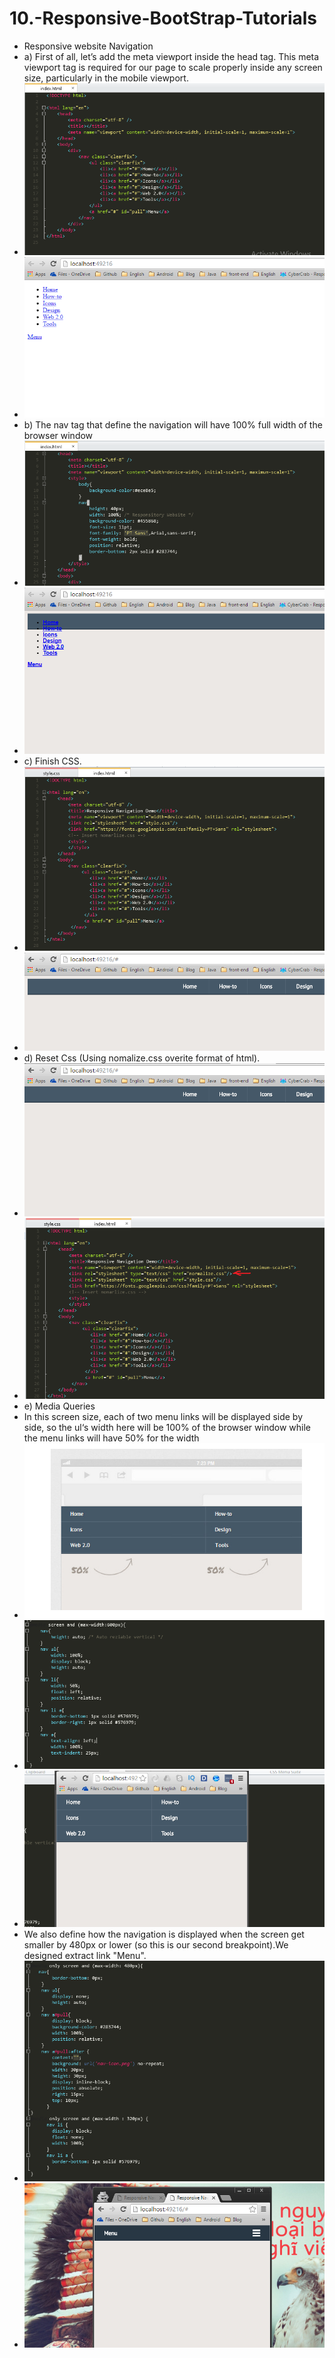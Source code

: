 # 10.-Responsive-BootStrap-Tutorials
- Responsive website Navigation
- a) First of all, let’s add the meta viewport inside the head tag. This meta viewport tag is required for our page to scale properly inside any screen size, particularly in the mobile viewport.
- ![alt tag](https://github.com/danisluis3/10.-Responsive-BootStrap-Tutorials/blob/master/1.png)
- ![alt tag](https://github.com/danisluis3/10.-Responsive-BootStrap-Tutorials/blob/master/2.png)
- b) The nav tag that define the navigation will have 100% full width of the browser window
- ![alt tag](https://github.com/danisluis3/10.-Responsive-BootStrap-Tutorials/blob/master/3.png)
- ![alt tag](https://github.com/danisluis3/10.-Responsive-BootStrap-Tutorials/blob/master/4.png)
- c) Finish CSS. 
- ![alt tag](https://github.com/danisluis3/10.-Responsive-BootStrap-Tutorials/blob/master/5.png)
- ![alt tag](https://github.com/danisluis3/10.-Responsive-BootStrap-Tutorials/blob/master/6.png)
- d) Reset Css (Using nomalize.css overite format of html).
- ![alt tag](https://github.com/danisluis3/10.-Responsive-BootStrap-Tutorials/blob/master/7.png)
- ![alt tag](https://github.com/danisluis3/10.-Responsive-BootStrap-Tutorials/blob/master/8.png)
- e) Media Queries
- In this screen size, each of two menu links will be displayed side by side, so the ul‘s width here will be 100% of the browser window while the menu links will have 50% for the width
- ![alt tag](https://github.com/danisluis3/10.-Responsive-BootStrap-Tutorials/blob/master/9.png)
- ![alt tag](https://github.com/danisluis3/10.-Responsive-BootStrap-Tutorials/blob/master/10.png)
- ![alt tag](https://github.com/danisluis3/10.-Responsive-BootStrap-Tutorials/blob/master/11.png)
- We also define how the navigation is displayed when the screen get smaller by 480px or lower (so this is our second breakpoint).We designed extract link "Menu".
- ![alt tag](https://github.com/danisluis3/10.-Responsive-BootStrap-Tutorials/blob/master/12.png)
- ![alt tag](https://github.com/danisluis3/10.-Responsive-BootStrap-Tutorials/blob/master/13.png)
